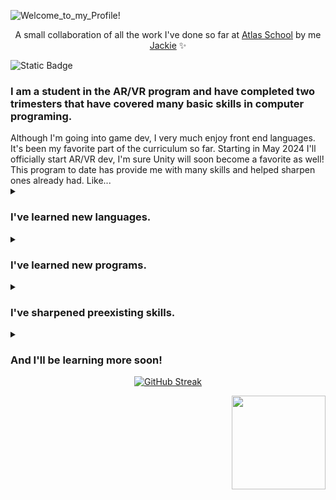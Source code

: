 ![Welcome_to_my_Profile!](https://github.com/Srixx24/Srixx24/assets/144152489/3008c157-ccb1-4f00-91f9-abbca4a06bde)

<p align="center">
A small collaboration of all the work I've done so far at <a href="https://www.atlasschool.com/">Atlas School</a> by me <a href="https://github.com/Srixx24/">Jackie</a> ✨
</p>

![Static Badge](https://img.shields.io/badge/Queers%20Ruling-Code%20Space-purple?style=string&logoColor=purple) 

<h3><p align="left">
I am a student in the AR/VR program and have completed two trimesters that have covered many basic skills in computer programing.
</p></h3>
Although I'm going into game dev, I very much enjoy front end languages. It's been my favorite part of the curriculum so far. Starting in 
May 2024 I'll officially start AR/VR dev, I'm sure Unity will soon become a favorite as well! This program to date has provide me with many
skills and helped sharpen ones already had. Like...


<br>

<details>
<summary><h3>I've learned new languages.</h3></summary>
<ul><li>The basics of C involving data types, control structures, functions, memory management, and more.</li>
<li>The basics of Python in object-oriented programming, file I/O, and data structures.</li>
<li>The basics of Javascript in event handling, manipulating HTML elements, and server-side development.</li>
<li>The basics of HTML in the structure and content of a webpages.</li>
<li>The basics of CSS in creating layouts, designs, and visual appearances of web pages.</li>
<li>Some Markdown in README files and formatting text.</li>
</ul></details>


<details>
<summary><h3>I've learned new programs.</h3></summary>
<ul><li>Docker - management of applications within lightweight, isolated containers.</li>
<li>VS code - a source code editor that has give me an efficient coding experience.</li>
<li>Postman - API development tool that has made testing HTTP requests and analyzing responses very seamless.</li>
<li>And more to come!</li>
</ul></details>


<details>
<summary><h3>I've sharpened preexisting skills.</h3></summary>
<ul><li>Efficiently organizing and prioritizing tasks, meeting deadlines, and effectively utilizing time and resources.</li>
<li>The capacity to analyze information objectively, evaluate arguments and evidence, and make informed decisions.</li>
<li>Working effectively with others, fostering teamwork, and being able to contribute to group projects.</li>
<li>Being flexible and open to change, adjusting well to new situations, and embracing challenges with a positive attitude.</li>
<li>Thinking outside the box, generating innovative ideas, and approaching tasks with a new perspective.</li>
<li>Bouncing back from setbacks, facing challenges with determination, and maintaining a positive mindset in the face of adversity.</li>
</ul></details>


<details>
<summary><h3>And I'll be learning more soon!</h3></summary>
<ul><li>How to program with C#</li>
<li>How to use Unity and all its functionality</li>
<li>How to create 3D applications</li>
<li>And who knows what else 🤓 </li>
</ul></details>



<div align="center">
  <a href="https://git.io/streak-stats"><img src="https://github-readme-streak-stats.herokuapp.com?user=Srixx24&theme=monokai&border_radius=6&date_format=M%20j%5B%2C%20Y%5D" alt="GitHub Streak" /></a>
</div>




<p align="right">
  <img width="150" src="https://github.com/Srixx24/Srixx24/assets/144152489/6093b9ef-6cd0-4b18-a0db-d9b152892d29">
</p>

<!---
Srixx24/Srixx24 is a ✨ special ✨ repository because its `README.md` (this file) appears on your GitHub profile.
You can click the Preview link to take a look at your changes.
--->
